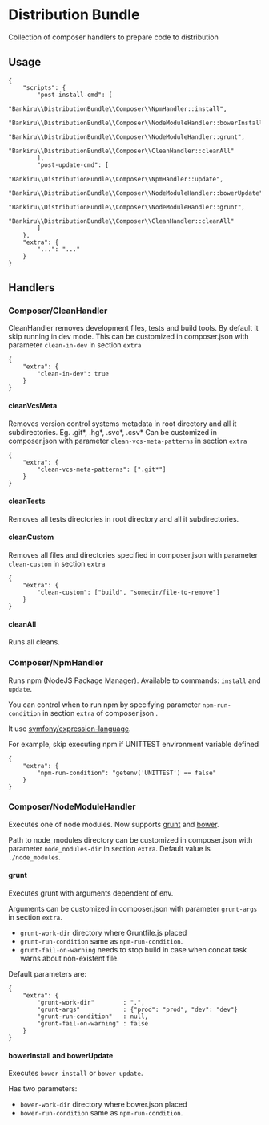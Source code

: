 # Distribution Bundle

Collection of composer handlers to prepare code to distribution

## Usage

    {
        "scripts": {
            "post-install-cmd": [
                "Bankiru\\DistributionBundle\\Composer\\NpmHandler::install",
                "Bankiru\\DistributionBundle\\Composer\\NodeModuleHandler::bowerInstall",
                "Bankiru\\DistributionBundle\\Composer\\NodeModuleHandler::grunt",
                "Bankiru\\DistributionBundle\\Composer\\CleanHandler::cleanAll"
            ],
            "post-update-cmd": [
                "Bankiru\\DistributionBundle\\Composer\\NpmHandler::update",
                "Bankiru\\DistributionBundle\\Composer\\NodeModuleHandler::bowerUpdate",
                "Bankiru\\DistributionBundle\\Composer\\NodeModuleHandler::grunt",
                "Bankiru\\DistributionBundle\\Composer\\CleanHandler::cleanAll"
            ]
        },
        "extra": {
            "...": "..."
        }
    }

## Handlers

### Composer/CleanHandler

CleanHandler removes development files, tests and build tools. By default it skip running in dev mode.
This can be customized in composer.json with parameter `clean-in-dev` in section `extra`

    {
        "extra": {
            "clean-in-dev": true
        }
    }

#### cleanVcsMeta

Removes version control systems metadata in root directory and all it subdirectories. Eg. .git\*, .hg\*, .svc\*, .csv\*
Can be customized in composer.json with parameter `clean-vcs-meta-patterns` in section `extra`

    {
        "extra": {
            "clean-vcs-meta-patterns": [".git*"]
        }
    }

#### cleanTests

Removes all tests directories in root directory and all it subdirectories.

#### cleanCustom

Removes all files and directories specified in composer.json with parameter `clean-custom` in section `extra`

    {
        "extra": {
            "clean-custom": ["build", "somedir/file-to-remove"]
        }
    }

#### cleanAll

Runs all cleans.

### Composer/NpmHandler

Runs npm (NodeJS Package Manager). Available to commands: `install` and `update`.

You can control when to run npm by specifying parameter `npm-run-condition` in section `extra` of composer.json .

It use [symfony/expression-language](http://symfony.com/doc/current/components/expression_language/index.html).

For example, skip executing npm if UNITTEST environment variable defined

    {
        "extra": {
            "npm-run-condition": "getenv('UNITTEST') == false"
        }
    }

### Composer/NodeModuleHandler

Executes one of node modules. Now supports [grunt](http://gruntjs.com/) and [bower](http://bower.io/).

Path to node_modules directory can be customized in composer.json with parameter `node_nodules-dir` in section `extra`.
Default value is `./node_modules`.

#### grunt

Executes grunt with arguments dependent of env.

Arguments can be customized in composer.json with parameter `grunt-args` in section `extra`.

- `grunt-work-dir` directory where Gruntfile.js placed
- `grunt-run-condition` same as `npm-run-condition`.
- `grunt-fail-on-warning` needs to stop build in case when concat task warns about non-existent file.

Default parameters are:

    {
        "extra": {
            "grunt-work-dir"        : ".",
            "grunt-args"            : {"prod": "prod", "dev": "dev"}
            "grunt-run-condition"   : null,
            "grunt-fail-on-warning" : false
        }
    }


#### bowerInstall and bowerUpdate

Executes `bower install` or `bower update`.

Has two parameters:

- `bower-work-dir` directory where bower.json placed
- `bower-run-condition` same as `npm-run-condition`.
